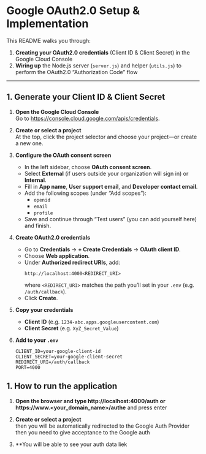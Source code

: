 # Google OAuth2.0 Setup & Implementation

This README walks you through:

1. **Creating your OAuth2.0 credentials** (Client ID & Client Secret) in the Google Cloud Console  
2. **Wiring up** the Node.js server (`server.js`) and helper (`utils.js`) to perform the OAuth2.0 “Authorization Code” flow

---

## 1. Generate your Client ID & Client Secret

1. **Open the Google Cloud Console**  
   Go to https://console.cloud.google.com/apis/credentials.

2. **Create or select a project**  
   At the top, click the project selector and choose your project—or create a new one.

3. **Configure the OAuth consent screen**  
   - In the left sidebar, choose **OAuth consent screen**.  
   - Select **External** (if users outside your organization will sign in) or **Internal**.  
   - Fill in **App name**, **User support email**, and **Developer contact email**.  
   - Add the following scopes (under “Add scopes”):  
     - `openid`  
     - `email`  
     - `profile`  
   - Save and continue through “Test users” (you can add yourself here) and finish.

4. **Create OAuth2.0 credentials**  
   - Go to **Credentials** → **+ Create Credentials** → **OAuth client ID**.  
   - Choose **Web application**.  
   - Under **Authorized redirect URIs**, add:
     ```
     http://localhost:4000<REDIRECT_URI>
     ```
     where `<REDIRECT_URI>` matches the path you’ll set in your `.env` (e.g. `/auth/callback`).  
   - Click **Create**.  

5. **Copy your credentials**  
   - **Client ID** (e.g. `1234-abc.apps.googleusercontent.com`)  
   - **Client Secret** (e.g. `XyZ_Secret_Value`)  

6. **Add to your `.env`**  
   ```dotenv
   CLIENT_ID=your-google-client-id
   CLIENT_SECRET=your-google-client-secret
   REDIRECT_URI=/auth/callback
   PORT=4000

## 1. How to run the application

1. **Open the browser and type http://localhost:4000/auth or https://www.<your_domain_name>/authe** and press enter

2. **Create or select a project**  
   then you will be automatically redirected to the Google Auth Provider then you need to give acceptance to the Google auth
3. **You will be able to see your auth data liek 